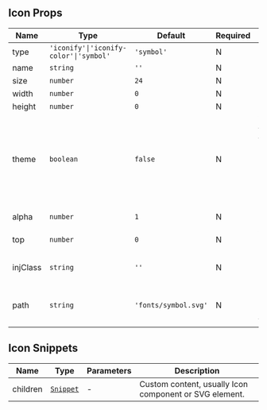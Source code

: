 ## Icon Props

| Name     | Type                                   | Default              | Required | Description                                                                            |
| -------- | -------------------------------------- | -------------------- | -------- | -------------------------------------------------------------------------------------- |
| type     | `'iconify'\|'iconify-color'\|'symbol'` | `'symbol'`           | N        | Icon type.                                                                             |
| name     | `string`                               | `''`                 | N        | Icon name.                                                                             |
| size     | `number`                               | `24`                 | N        | Icon size.                                                                             |
| width    | `number`                               | `0`                  | N        | Icon width.                                                                            |
| height   | `number`                               | `0`                  | N        | Icon height.                                                                           |
| theme    | `boolean`                              | `false`              | N        | Whether to follow theme color (light/dark mode), invalid when type is `iconify-color`. |
| alpha    | `number`                               | `1`                  | N        | Icon opacity.                                                                          |
| top      | `number`                               | `0`                  | N        | Vertical offset.                                                                       |
| injClass | `string`                               | `''`                 | N        | Injected CSS class name.                                                               |
| path     | `string`                               | `'fonts/symbol.svg'` | N        | Project path for symbol.svg file.                                                      |

## Icon Snippets

| Name     | Type                                                                | Parameters | Description                                            |
| -------- | ------------------------------------------------------------------- | ---------- | ------------------------------------------------------ |
| children | [`Snippet`](https://svelte.dev/docs/svelte/snippet#Typing-snippets) | -          | Custom content, usually Icon component or SVG element. |

